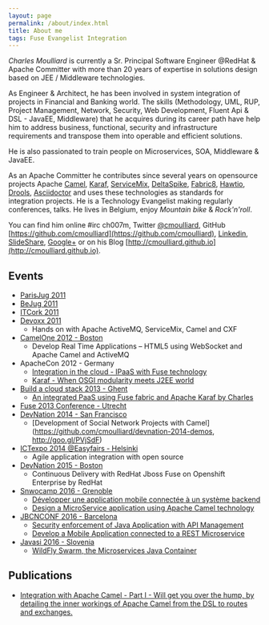 ```yaml
---
layout: page
permalink: /about/index.html
title: About me
tags: Fuse Evangelist Integration
---
```


*Charles Moulliard* is currently a Sr. Principal Software Engineer @RedHat & Apache Committer with more than 20 years of
expertise in solutions design based on JEE / Middleware technologies.

As Engineer & Architect, he has been involved in system integration of projects in Financial and Banking world.
The skills (Methodology, UML, RUP, Project Management, Network, Security, Web Development, Fluent Api & DSL - JavaEE, Middleware) that he acquires during its career path have help him to address business, functional,
security and infrastructure requirements and transpose them into operable and efficient solutions.

He is also passionated to train people on Microservices, SOA, Middleware & JavaEE.

As an Apache Committer he contributes since several years on opensource projects Apache [Camel](http://camel.apache.org), [Karaf](http://karaf.apache.org), [ServiceMix](http://servicemix.apache.org), [DeltaSpike](http://deltaspike.apache.org), [Fabric8](http://fabric8.io), [Hawtio](http://hawt.io), [Drools](https://github.com/droolsjbpm/), [Asciidoctor](http://asciidoctor.org/) and uses these technologies as standards
for integration projects. He is a Technology Evangelist making regularly conferences, talks. He lives in Belgium, enjoy *Mountain bike* & *Rock'n'roll*.

You can find him online #irc ch007m, Twitter [@cmoulliard](http://twitter.com/cmoulliard), GitHub [https://github.com/cmoulliard](https://github.com/cmoulliard), [Linkedin](http://be.linkedin.com/in/charlesmoulliard/), [SlideShare](http://www.slideshare.net/cmoulliard), [Google+](http://google.com/+CharlesMoulliard) or on his Blog [http://cmoulliard.github.io](http://cmoulliard.github.io).

## Events

- [ParisJug 2011](http://www.parisjug.org/xwiki/bin/view/Meeting/20110510)
- [BeJug 2011](http://bejug.org/confluenceBeJUG/display/BeJUG/Integration+with+Apache+Camel+and+ESB)
- [ITCork 2011](http://www.itcork.ie/index.cfm?page=events&eventId=229)
- [Devoxx 2011](http://www.devoxx.com/display/DV11/Hands+on+with+Apache+ActiveMQ%2C+ServiceMix%2C+Camel+and+CXF,http://www.devoxx.com/display/DV11/Hands+on+with+Apache+ActiveMQ%2C+ServiceMix%2C+Camel+and+CXF)
  * Hands on with Apache ActiveMQ, ServiceMix, Camel and CXF
- [CamelOne 2012 - Boston](http://fusesource.com/apache-camel-conference-2012/camelone_speakers_2012/#cmoulliard)
  * Develop Real Time Applications – HTML5 using WebSocket and Apache Camel and ActiveMQ
- ApacheCon 2012 - Germany
  * [Integration in the cloud - IPaaS with Fuse technology](http://archive.apachecon.com/eu2012/presentations/06-Tuesday/L2R_Cloud/aceu-2012-integration-in-the-cloud-IPaaS-with-fuse-technology.pdf)
  * [Karaf - When OSGI modularity meets J2EE world](http://archive.apachecon.com/eu2012/presentations/07-Wednesday/RN-Big_Data/aceu-2012-karaf-when-osgi-modularity-meets-j2ee-world_present-and%20future.pdf)
- [Build a cloud stack 2013 - Ghent](http://open.citrix.com/bacd-ghent-2013.html)
  * [An integrated PaaS using Fuse fabric and Apache Karaf by Charles](http://www.slideshare.net/cmoulliard/ipaas-with-fuse-fabric-technology)   
- [Fuse 2013 Conference - Utrecht](https://jbossfuse2013.eventbrite.nl/)
- [DevNation 2014 - San Francisco](http://lanyrd.com/2014/devnation14/scxrcf/)
  * [Development of Social Network Projects with Camel](https://github.com/cmoulliard/devnation-2014-demos, http://goo.gl/PVjSdF) 
- [ICTexpo 2014 @Easyfairs - Helsinki](http://www.easyfairs.com/events_216/ictexpo-helsinki2014_45506/ictexpo-helsinki-2014_45507/)
  * Agile application integration with open source 
- [DevNation 2015 - Boston](http://www.devnation.org/#f127f9391dd047dd8bd8458080cea8b7)
  * Continuous Delivery with RedHat Jboss Fuse on Openshift Enterprise by RedHat
- [Snwocamp 2016 - Grenoble](http://snowcamp.io)
  * [Développer une application mobile connectée à un système backend](http://snowcamp2016.sched.org/event/5meC/developper-une-application-mobile-connectee-a-un-systeme-backend?iframe=yes&w=&sidebar=yes&bg=no#?iframe=yes&w=&sidebar=yes&bg=no)
  * [Design a MicroService application using Apache Camel technology](http://snowcamp2016.sched.org/event/5nBL/design-a-rest-microservice-using-apache-camel-technology?iframe=yes&w=&sidebar=yes&bg=no)
- [JBCNCONF 2016 - Barcelona](http://www.jbcnconf.com/2016/)
  * [Security enforcement of Java Application with API Management](http://www.jbcnconf.com/2016/infoSpeaker.html?ref=cmoulliard)
  * [Develop a Mobile Application connected to a REST Microservice](http://www.jbcnconf.com/2016/infoSpeaker.html?ref=cmoulliard)
- [Javasi 2016 - Slovenia]()
  * [WildFly Swarm, the Microservices Java Container](http://www.sioug.si/index.php/srecanje-sioug-2016/urnik-v-ponedeljek-17-10-16)

## Publications

- [Integration with Apache Camel - Part I - Will get you over the hump, by detailing the inner workings of Apache Camel from the DSL to routes and exchanges.](http://jaxenter.com/jax-magazine/JAX-Magazine-2013-05)

